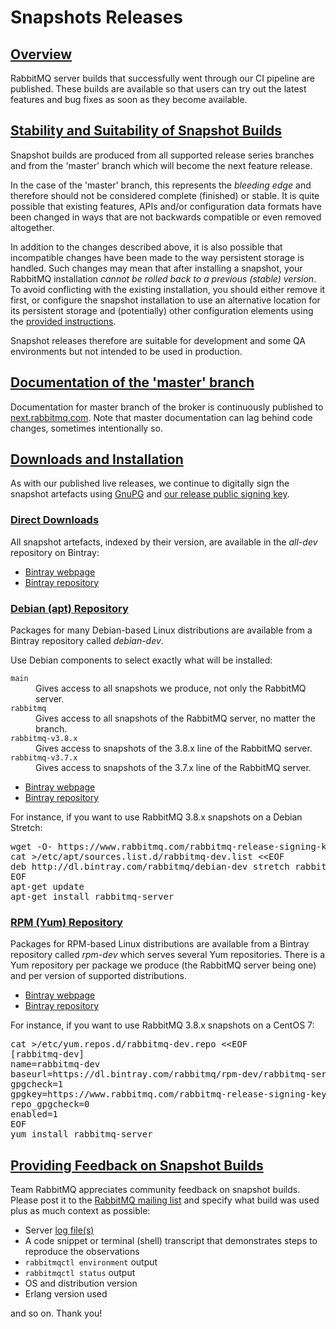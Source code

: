 <!--
Copyright (c) 2007-2019 Pivotal Software, Inc.

All rights reserved. This program and the accompanying materials
are made available under the terms of the under the Apache License,
Version 2.0 (the "License”); you may not use this file except in compliance
with the License. You may obtain a copy of the License at

https://www.apache.org/licenses/LICENSE-2.0

Unless required by applicable law or agreed to in writing, software
distributed under the License is distributed on an "AS IS" BASIS,
WITHOUT WARRANTIES OR CONDITIONS OF ANY KIND, either express or implied.
See the License for the specific language governing permissions and
limitations under the License.
-->

# Snapshots Releases

## <a id="overview" class="anchor" href="#overview">Overview</a>

RabbitMQ server builds that successfully went through our CI
pipeline are published. These builds are available so that users
can try out the latest features and bug fixes as soon as they
become available.


## <a id="stability-and-safety" class="anchor" href="#stability-and-safety">Stability and Suitability of Snapshot Builds</a>

Snapshot builds are produced from all supported release series branches and from
the 'master' branch which will become the next feature release.

In the case of the 'master' branch, this represents the
<i>bleeding edge</i> and therefore should not be considered
complete (finished) or stable. It is quite possible that
existing features, APIs and/or configuration data formats have
been changed in ways that are not backwards compatible or even
removed altogether.

In addition to the changes described above, it is also possible that
incompatible changes have been made to the way persistent storage
is handled. Such changes may mean that after installing a snapshot,
your RabbitMQ installation <i>cannot be rolled back to a previous (stable) version</i>. To avoid conflicting with the existing
installation, you should either remove it first, or configure the
snapshot installation to use an alternative location for its
persistent storage and (potentially) other configuration elements
using the [provided instructions](relocate.html).

Snapshot releases therefore are suitable for development and some QA
environments but not intended to be used in production.


## <a id="documentation" class="anchor" href="#documentation">Documentation of the 'master' branch</a>

Documentation for master branch of the broker is continuously published to
[next.rabbitmq.com](http://next.rabbitmq.com/documentation.html).
Note that master documentation can lag behind code changes, sometimes
intentionally so.


## <a id="downloads" class="anchor" href="#downloads">Downloads and Installation</a>

As with our published live releases, we continue to digitally
sign the snapshot artefacts using [GnuPG](http://www.gnupg.org/) and
[our release public signing key](/signatures.html).

### <a id="direct-downloads" class="anchor" href="#direct-downloads">Direct Downloads</a>

All snapshot artefacts, indexed by their version, are available
in the <em>all-dev</em> repository on Bintray:

 * [Bintray webpage](https://bintray.com/rabbitmq/all-dev/rabbitmq-server)
 * [Bintray repository](https://dl.bintray.com/rabbitmq/all-dev/rabbitmq-server/)

### <a id="apt" class="anchor" href="#apt">Debian (apt) Repository</a>

Packages for many Debian-based Linux distributions are available
from a Bintray repository called <em>debian-dev</em>.

Use Debian components to select exactly what will be installed:

<dl>
<dt><code>main</code></dt>
<dd>Gives access to all snapshots we produce, not only the RabbitMQ server.</dd>
<dt><code>rabbitmq</code></dt>
<dd>Gives access to all snapshots of the RabbitMQ server, no matter the branch.</dd>
<dt><code>rabbitmq-v3.8.x</code></dt>
<dd>Gives access to snapshots of the 3.8.x line of the RabbitMQ server.</dd>
<dt><code>rabbitmq-v3.7.x</code></dt>
<dd>Gives access to snapshots of the 3.7.x line of the RabbitMQ server.</dd>
</dl>

 * [Bintray webpage](https://bintray.com/rabbitmq/debian-dev/rabbitmq-server)
 * [Bintray repository](https://dl.bintray.com/rabbitmq/debian-dev/)

For instance, if you want to use RabbitMQ 3.8.x snapshots on a Debian Stretch:

<pre class="lang-bash">
wget -O- https://www.rabbitmq.com/rabbitmq-release-signing-key.asc | apt-key add -
cat >/etc/apt/sources.list.d/rabbitmq-dev.list &lt;&lt;EOF
deb http://dl.bintray.com/rabbitmq/debian-dev stretch rabbitmq-server-v3.8.x
EOF
apt-get update
apt-get install rabbitmq-server</pre>

### <a id="yum" class="anchor" href="#yum">RPM (Yum) Repository</a>

Packages for RPM-based Linux distributions are available from a
Bintray repository called <em>rpm-dev</em> which serves several
Yum repositories. There is a Yum repository per package we
produce (the RabbitMQ server being one) and per version of
supported distributions.

 * [Bintray webpage](https://bintray.com/rabbitmq/rpm-dev/rabbitmq-server)
 * [Bintray repository](https://dl.bintray.com/rabbitmq/rpm-dev/rabbitmq-server/)

For instance, if you want to use RabbitMQ 3.8.x snapshots on a CentOS 7:

<pre class="lang-bash">
cat >/etc/yum.repos.d/rabbitmq-dev.repo &lt;&lt;EOF
[rabbitmq-dev]
name=rabbitmq-dev
baseurl=https://dl.bintray.com/rabbitmq/rpm-dev/rabbitmq-server/v3.8.x/el/7
gpgcheck=1
gpgkey=https://www.rabbitmq.com/rabbitmq-release-signing-key.asc
repo_gpgcheck=0
enabled=1
EOF
yum install rabbitmq-server
</pre>


## <a id="feedback" class="anchor" href="#feedback">Providing Feedback on Snapshot Builds</a>

Team RabbitMQ appreciates community feedback on snapshot builds.
Please post it to the [RabbitMQ mailing list](https://groups.google.com/forum/#!forum/rabbitmq-users)
and specify what build was used plus as much context as possible:

 * Server [log file(s)](/logging.html)
 * A code snippet or terminal (shell) transcript that demonstrates steps to reproduce the observations
 * `rabbitmqctl environment` output
 * `rabbitmqctl status` output
 * OS and distribution version
 * Erlang version used

and so on. Thank you!
